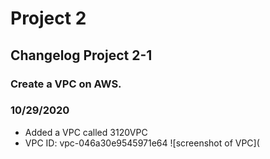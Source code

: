 # Project 2

## Changelog Project 2-1

### Create a VPC on AWS.

### 10/29/2020 
 
- Added a VPC called 3120VPC
- VPC ID: vpc-046a30e9545971e64
  ![screenshot of VPC](


